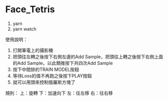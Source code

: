 # Face_Tetris
1. yarn
2. yarn watch

使用說明：
1. 打開筆電上的攝影機
2. 把頭往左轉之後按下右側左邊的Add Sample，把頭往上轉之後按下右側上面的Add Sample，以此類推按下共四次Add Sample
3. 按下中間排的TRAIN MODEL按鈕
4. 等待Loss的值不再跑之後按下PLAY按鈕
5. 就可以用頭來控制俄羅斯方塊了

規則：
上：旋轉
下：加速向下
左：往左移
右：往右移
